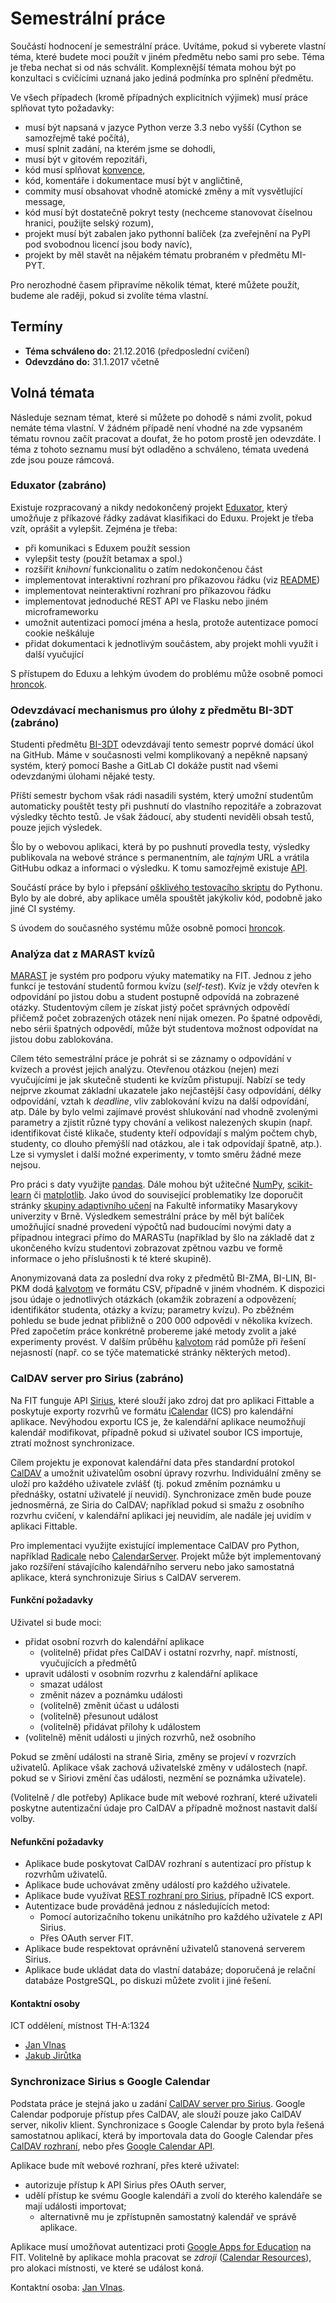 Semestrální práce
=================

Součástí hodnocení je semestrální práce. Uvítáme, pokud si vyberete vlastní téma, které budete moci použít v jiném předmětu nebo sami pro sebe.
Téma je třeba nechat si od nás schválit.
Komplexnější témata mohou být po konzultaci s cvičícími uznaná jako jediná podmínka pro splnění předmětu.

Ve všech případech (kromě případných explicitních výjimek) musí práce splňovat tyto požadavky:

 * musí být napsaná v jazyce Python verze 3.3 nebo vyšší (Cython se samozřejmě také počítá),
 * musí splnit zadání, na kterém jsme se dohodli,
 * musí být v gitovém repozitáři,
 * kód musí splňovat [konvence](https://www.python.org/dev/peps/pep-0008/),
 * kód, komentáře i dokumentace musí být v angličtině,
 * commity musí obsahovat vhodně atomické změny a mít vysvětlující message,
 * kód musí být dostatečně pokryt testy (nechceme stanovovat číselnou hranici, použijte selský rozum),
 * projekt musí být zabalen jako pythonní balíček (za zveřejnění na PyPI pod svobodnou licencí jsou body navíc),
 * projekt by měl stavět na nějakém tématu probraném v předmětu MI-PYT.

Pro nerozhodné časem připravíme několik témat, které můžete použít, budeme ale raději, pokud si zvolíte téma vlastní.

Termíny
-------

 * **Téma schváleno do:** 21.12.2016 (předposlední cvičení)
 * **Odevzdáno do:** 31.1.2017 včetně

Volná témata
------------

Následuje seznam témat, které si můžete po dohodě s námi zvolit, pokud nemáte téma vlastní.
V žádném případě není vhodné na zde vypsaném tématu rovnou začít pracovat a doufat, že ho potom prostě jen odevzdáte.
I téma z tohoto seznamu musí být odladěno a schváleno, témata uvedená zde jsou pouze rámcová.

### Eduxator (zabráno)

Existuje rozpracovaný a nikdy nedokončený projekt [Eduxator], který umožňuje
z příkazové řádky zadávat klasifikaci do Eduxu.
Projekt je třeba vzít, oprášit a vylepšit. Zejména je třeba:

 * při komunikaci s Eduxem použít session
 * vylepšit testy (použít betamax a spol.)
 * rozšířit *knihovní* funkcionalitu o zatím nedokončenou část
 * implementovat interaktivní rozhraní pro příkazovou řádku (viz [README](https://github.com/hroncok/eduxator#the-idea))
 * implementovat neinteraktivní rozhraní pro příkazovou řádku
 * implementovat jednoduché REST API ve Flasku nebo jiném microframeworku
 * umožnit autentizaci pomocí jména a hesla, protože autentizace pomocí cookie neškáluje
 * přidat dokumentaci k jednotlivým součástem, aby projekt mohli využít i další vyučující

S přístupem do Eduxu a lehkým úvodem do problému může osobně pomoci
[hroncok](http://github.com/hroncok).

[Eduxator]: https://github.com/hroncok/eduxator

### Odevzdávací mechanismus pro úlohy z předmětu BI-3DT (zabráno)

Studenti předmětu [BI-3DT](https://edux.fit.cvut.cz/courses/BI-3DT/) odevzdávají
tento semestr poprvé domácí úkol na GitHub. Máme v současnosti velmi
komplikovaný a nepěkně napsaný systém, který pomocí Bashe a GitLab CI dokáže
pustit nad všemi odevzdanými úlohami nějaké testy.

Příští semestr bychom však rádi nasadili systém, který umožní studentům
automaticky pouštět testy při pushnutí do vlastního repozitáře
a zobrazovat výsledky těchto testů. Je však žádoucí, aby studenti
neviděli obsah testů, pouze jejich výsledek.

Šlo by o webovou aplikaci, která by po pushnutí provedla testy, výsledky
publikovala na webové stránce s permanentním, ale *tajným* URL a vrátila
GitHubu odkaz a informaci o výsledku. K tomu samozřejmě existuje
[API](https://developer.github.com/v3/repos/statuses/).

Součástí práce by bylo i přepsání [ošklivého testovacího skriptu](https://github.com/3DprintFIT/hedgehog-task/blob/master/runtests.sh)
do Pythonu. Bylo by ale dobré, aby aplikace uměla spouštět jakýkoliv kód,
podobně jako jiné CI systémy.

S úvodem do současného systému může osobně pomoci
[hroncok](http://github.com/hroncok).

### Analýza dat z MARAST kvízů

[MARAST](https://marast.fit.cvut.cz) je systém pro podporu výuky matematiky
na FIT. Jednou z jeho funkcí je testování studentů formou kvízu (*self-test*).
Kvíz je vždy otevřen k odpovídání po jistou dobu a student postupně
odpovídá na zobrazené otázky. Studentovým cílem je získat jistý počet správných
odpovědí přičemž počet zobrazených otázek není nijak omezen. Po špatné
odpovědi, nebo sérii špatných odpovědí, může být studentova možnost
odpovídat na jistou dobu zablokována.

Cílem této semestrální práce je pohrát si se záznamy o odpovídání v kvízech a
provést jejich analýzu. Otevřenou otázkou (nejen) mezi vyučujícími je jak
skutečně studenti ke kvízům přistupují. Nabízí se tedy nejprve zkoumat základní
ukazatele jako nejčastější časy odpovídání, délky odpovídání, vztah k
*deadline*, vliv zablokování kvízu na další odpovídání, atp. Dále by bylo
velmi zajímavé provést shlukování nad vhodně zvolenými parametry a zjistit
různé typy chování a velikost nalezených skupin (např. identifikovat čisté
klikače, studenty kteří odpovídají s malým počtem chyb, studenty, co dlouho
přemýšlí nad otázkou, ale i tak odpovídají špatně, atp.). Lze si vymyslet
i další možné experimenty, v tomto směru žádné meze nejsou.

Pro práci s daty využijte [pandas](http://pandas.pydata.org). Dále mohou
být užitečné [NumPy](http://www.numpy.org), [scikit-learn](https://scikit-learn.org) či [matplotlib](http://matplotlib.org). Jako úvod do související
problematiky lze doporučit stránky [skupiny adaptivního učení](http://www.fi.muni.cz/adaptivelearning/)
na Fakultě informatiky Masarykovy univerzity v Brně.
Výsledkem semestrální práce by měl být balíček umožňující snadné provedení
výpočtů nad budoucími novými daty a případnou integraci přímo do MARASTu
(například by šlo na základě dat z ukončeného kvízu studentovi zobrazovat
zpětnou vazbu ve formě informace o jeho příslušnosti k té které skupině).

Anonymizovaná data za poslední dva roky z předmětů BI-ZMA, BI-LIN, BI-PKM dodá
[kalvotom](http://github/kalvotom) ve formátu CSV, případně v jiném vhodném.
K dispozici jsou údaje o jednotlivých otázkách (okamžik zobrazení a
odpovězení; identifikátor studenta, otázky a kvízu; parametry kvízu).
Po zběžném pohledu se bude jednat přibližně o 200 000 odpovědí v několika
kvízech. Před započetím práce konkrétně probereme jaké metody zvolit a
jaké experimenty provést. V dalším průběhu [kalvotom](https://github.com/kalvotom)
rád pomůže při řešení nejasností (např. co se týče matematické stránky
některých metod).

### CalDAV server pro Sirius (zabráno)

Na FIT funguje API [Sirius], které slouží jako zdroj dat pro aplikaci Fittable a poskytuje exporty rozvrhů ve formátu [iCalendar] (ICS) pro kalendářní aplikace. Nevýhodou exportu ICS je, že kalendářní aplikace neumožňují kalendář modifikovat, případně pokud si uživatel soubor ICS importuje, ztratí možnost synchronizace.

Cílem projektu je exponovat kalendářní data přes standardní protokol [CalDAV] a umožnit uživatelům osobní úpravy rozvrhu. Individuální změny se uloží pro každého uživatele zvlášť (tj. pokud změním poznámku u přednášky, ostatní uživatelé jí neuvidí). Synchronizace změn bude pouze jednosměrná, ze Siria do CalDAV; například pokud si smažu z osobního rozvrhu cvičení, v kalendářní aplikaci jej neuvidím, ale nadále jej uvidím v aplikaci Fittable.

Pro implementaci využijte existující implementace CalDAV pro Python, například [Radicale](http://radicale.org/) nebo [CalendarServer](https://www.calendarserver.org/). Projekt může být implementovaný jako rozšíření stávajícího kalendářního serveru nebo jako samostatná aplikace, která synchronizuje Sirius s CalDAV serverem.

#### Funkční požadavky

Uživatel si bude moci:

* přidat osobní rozvrh do kalendářní aplikace
  * (volitelně) přidat přes CalDAV i ostatní rozvrhy, např. místností, vyučujících a předmětů
* upravit události v osobním rozvrhu z kalendářní aplikace
  * smazat událost
  * změnit název a poznámku události
  * (volitelně) změnit účast u události
  * (volitelně) přesunout událost
  * (volitelně) přidávat přílohy k událostem
* (volitelně) měnit události u jiných rozvrhů, než osobního

Pokud se změní události na straně Siria, změny se projeví v rozvrzích uživatelů. Aplikace však zachová uživatelské změny v událostech (např. pokud se v Siriovi změní čas události, nezmění se poznámka uživatele).

(Volitelně / dle potřeby) Aplikace bude mít webové rozhraní, které uživateli poskytne autentizační údaje pro CalDAV a případně možnost nastavit další volby.

#### Nefunkční požadavky

* Aplikace bude poskytovat CalDAV rozhraní s autentizací pro přístup k rozvrhům uživatelů.
* Aplikace bude uchovávat změny událostí pro každého uživatele.
* Aplikace bude využívat [REST rozhraní pro Sirius](https://cvut.github.io/sirius/docs/api-v1.html), případně ICS export.
* Autentizace bude prováděná jednou z následujících metod:
  * Pomocí autorizačního tokenu unikátního pro každého uživatele z API Sirius.
  * Přes OAuth server FIT.
* Aplikace bude respektovat oprávnění uživatelů stanovená serverem Sirius.
* Aplikace bude ukládat data do vlastní databáze; doporučená je relační databáze PostgreSQL, po diskuzi můžete zvolit i jiné řešení.

#### Kontaktní osoby

ICT oddělení, místnost TH-A:1324

* [Jan Vlnas](https://usermap.cvut.cz/profile/vlnasjan/)
* [Jakub Jirůtka](https://usermap.cvut.cz/profile/jirutjak/)

[Sirius]: https://github.com/cvut/sirius
[iCalendar]: https://en.wikipedia.org/wiki/ICalendar
[CalDAV]: https://en.wikipedia.org/wiki/CalDAV

### Synchronizace Sirius s Google Calendar

Podstata práce je stejná jako u zadání [CalDAV server pro Sirius](#caldav-server-pro-sirius). Google Calendar podporuje přístup přes CalDAV, ale slouží pouze jako CalDAV server, nikoliv klient. Synchronizace s Google Calendar by proto byla řešená samostatnou aplikací, která by importovala data do Google Calendar přes [CalDAV rozhraní](https://developers.google.com/google-apps/calendar/caldav/v2/guide), nebo přes [Google Calendar API](https://developers.google.com/google-apps/calendar/overview).

Aplikace bude mít webové rozhraní, přes které uživatel:

* autorizuje přístup k API Sirius přes OAuth server,
* udělí přístup ke svému Google kalendáři a zvolí do kterého kalendáře se mají události importovat;
  * alternativně mu je zpřístupněn samostatný kalendář ve správě aplikace.

Aplikace musí umožňovat autentizaci proti [Google Apps for Education](https://ict.fit.cvut.cz/~web/current/web/ict/GoogleApps/) na FIT. Volitelně by aplikace mohla pracovat se _zdroji_ ([Calendar Resources](https://support.google.com/a/answer/1686462?hl=en)), pro alokaci místnosti, ve které se událost koná.

Kontaktní osoba: [Jan Vlnas](https://usermap.cvut.cz/profile/vlnasjan/).
